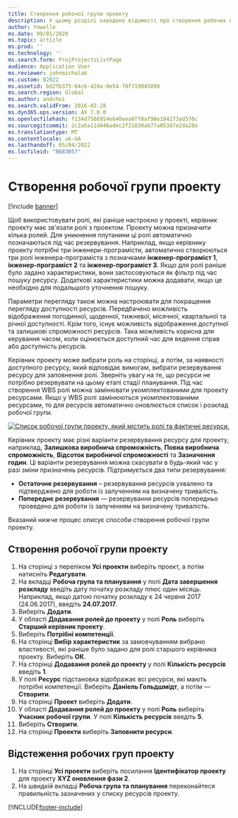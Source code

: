 ```yaml
---
title: Створення робочої групи проекту
description: У цьому розділі наведено відомості про створення робочих груп проектів та керування ними.
author: Yowelle
ms.date: 09/01/2020
ms.topic: article
ms.prod: ''
ms.technology: ''
ms.search.form: ProjProjectsListPage
audience: Application User
ms.reviewer: johnmichalak
ms.custom: 82022
ms.assetid: bd2fb375-84c6-428a-8e54-f0f719045898
ms.search.region: Global
ms.author: andchoi
ms.search.validFrom: 2016-02-28
ms.dyn365.ops.version: AX 7.0.0
ms.openlocfilehash: f134d7566954e640eea8ff8af98e184273ad570c
ms.sourcegitcommit: 2c2a5a11d446adec2f21030ab77a053d7e2da28e
ms.translationtype: MT
ms.contentlocale: uk-UA
ms.lasthandoff: 05/04/2022
ms.locfileid: "8683057"
---
```

# <a name="create-a-project-team"></a>Створення робочої групи проекту

[!include [banner](../includes/banner.md)]

Щоб використовувати ролі, які раніше настроєно у проекті, керівник проекту має зв'язати ролі з проектом. Проекту можна призначити кілька ролей. Для уникнення плутанини ці ролі автоматично позначаються під час резервування. Наприклад, якщо керівнику проекту потрібні три інженери-програмісти, автоматично створюються три ролі інженера-програміста з позначками **інженер-програміст 1**, **інженер-програміст 2** та **інженер-програміст 3**. Якщо для ролі раніше було задано характеристики, вони застосовуються як фільтр під час пошуку ресурсу. Додаткові характеристики можна додавати, якщо це необхідно для подальшого уточнення пошуку.

Параметри перегляду також можна настроювати для покращення перегляду доступності ресурсів. Передбачено можливість відображення погодинної, щоденної, тижневої, місячної, квартальної та річної доступності. Крім того, існує можливість відображення доступної та залишкові спроможності ресурсів. Така можливість корисна для керування часом, коли оцінюється доступний час для ведення справ або доступність ресурсів.

Керівник проекту може вибрати роль на сторінці, а потім, за наявності доступного ресурсу, який відповідає вимогам, вибрати резервування ресурсу для заповнення ролі. Зверніть увагу на те, що ресурси не потрібно резервувати на цьому етапі стадії планування. Під час створення WBS ролі можна замінювати укомплектованими для проекту ресурсами. Якщо у WBS ролі замінюються укомплектованими ресурсами, то для ресурсів автоматично оновлюється список і розклад робочої групи.

[![Список робочої групи проекту, який містить ролі та фактичні ресурси.](./media/projectresourcing03-1024x368.jpg)](./media/projectresourcing03.jpg) 

Керівник проекту має різні варіанти резервування ресурсу для проекту, наприклад, **Залишкова виробнича спроможність**, **Повна виробнича спроможність**, **Відсоток виробничої спроможності** та **Зазначення годин**. Ці варіанти резервування можна скасувати в будь-який час у разі зміни призначень ресурсів. Підтримується два типи резервування:

- **Остаточне резервування** – резервування ресурсів ухвалено та підтверджено для роботи із залученням на визначену тривалість.
- **Попереднє резервування** — резервування ресурсів попередньо проведено для роботи із залученням на визначену тривалість.

Вказаний нижче процес описує способи створення робочої групи проекту.

## <a name="create-a-project-team"></a>Створення робочої групи проекту

1. На сторінці з переліком **Усі проекти** виберіть проект, а потім натисніть **Редагувати**.
2. На вкладці **Робоча група та планування** у полі **Дата завершення розкладу** введіть дату початку розкладу плюс один місяць. Наприклад, якщо датою початку розкладу є 24 червня 2017 (24.06.2017), введіть **24.07.2017**.
3. Виберіть **Додати**.
4. У області **Додавання ролей до проекту** у полі **Роль** виберіть **Старший керівник проекту**.
5. Виберіть **Потрібні компетенції**.
6. На сторінці **Вибір характеристик** за замовчуванням вибрано властивості, які раніше було задано для ролі старшого керівника проекту. Виберіть **ОК**.
7. На сторінці **Додавання ролей до проекту** у полі **Кількість ресурсів** введіть **1**.
8. У полі **Ресурс** підстановка відображає всі ресурси, які мають потрібні компетенції. Виберіть **Даніель Гольдшмідт**, а потім — **Створити**.
9. На сторінці **Проект** виберіть **Додати**.
10. У області **Додавання ролей до проекту** у полі **Роль** виберіть **Учасник робочої групи**. У полі **Кількість ресурсів** введіть **5**.
11. Виберіть **Створити**.
12. На сторінці **Проекти** виберіть **Заповнити ресурси**.

## <a name="monitor-project-teams"></a>Відстеження робочих груп проекту
1. На сторінці **Усі проекти** виберіть посилання **Ідентифікатор проекту** для проекту **XYZ оновлення фази 2**.
2. На швидкій вкладці **Робоча група та планування** переконайтеся правильність зазначених у списку ресурсів проекту.


[!INCLUDE[footer-include](../includes/footer-banner.md)]